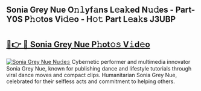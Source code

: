 ## Sonia Grey Nue O𝚗𝚕yf𝚊ns L𝚎a𝚔ed N𝚞𝚍es - Part-Y0S P𝚑𝚘tos Vi𝚍𝚎o - H𝚘𝚝 Part L𝚎a𝚔s J3UBP

# <h2><a href="http://kfa2cgx.oniu.top/?m=Sonia+Grey+Nue">🔗👉 🔴 Sonia Grey Nue P𝚑ot𝚘𝚜 V𝚒d𝚎o</a></h2>

[![Sonia Grey Nue Nu𝚍e𝚜](https://i.imgur.com/0qMVB7G.gif)](http://kfa2cgx.oniu.top/?m=Sonia+Grey+Nue)
Cybernetic performer and multimedia innovator Sonia Grey Nue, known for publishing dance and lifestyle tutorials through viral dance moves and compact clips. Humanitarian Sonia Grey Nue, celebrated for their selfless acts and commitment to helping others.  
